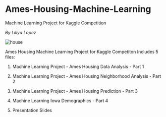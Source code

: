 # Ames-Housing-Machine-Learning

Machine Learning Project for Kaggle Competition

*By Liliya Lopez*

![house](https://github.com/liliya2022/Ames-Housing-Machine-Learning/assets/103074902/215ee576-1c66-4060-9c50-b21a6894f315)


Ames Housing Machine Learning Project for Kaggle Competiton Includes 5 files:

1. Machine Learning Project - Ames Housing Data Analysis - Part 1

2. Machine Learning Project - Ames Housing Neighborhood Analysis - Part 2

3. Machine Learning Project - Ames Housing Prediction - Part 3

4. Machine Learning Iowa Demographics - Part 4

5. Presentation Slides
